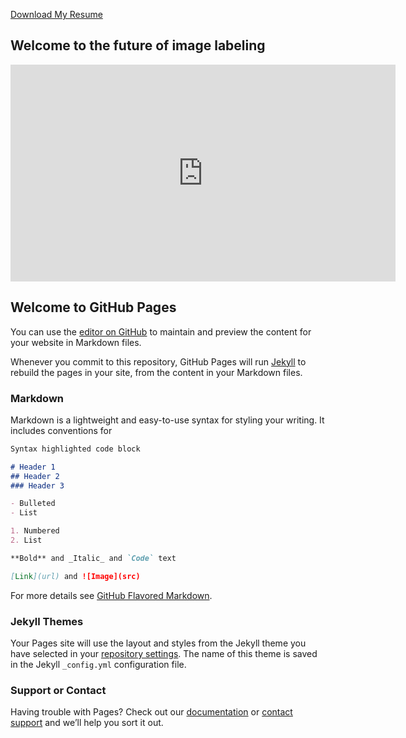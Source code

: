 <a href="iconfinder_Synchronize_131872.png" download="download">Download My Resume</a> 

##    Welcome to the future of image labeling

<iframe width="616" height="347" src="https://www.youtube.com/embed/m0N1C22AFdc" frameborder="0" allow="accelerometer; autoplay; encrypted-media; gyroscope; picture-in-picture" allowfullscreen></iframe>

## Welcome to GitHub Pages

You can use the [editor on GitHub](https://github.com/davidJasperForman/MLPaintWeb/edit/master/README.md) to maintain and preview the content for your website in Markdown files.

Whenever you commit to this repository, GitHub Pages will run [Jekyll](https://jekyllrb.com/) to rebuild the pages in your site, from the content in your Markdown files.

### Markdown

Markdown is a lightweight and easy-to-use syntax for styling your writing. It includes conventions for

```markdown
Syntax highlighted code block

# Header 1
## Header 2
### Header 3

- Bulleted
- List

1. Numbered
2. List

**Bold** and _Italic_ and `Code` text

[Link](url) and ![Image](src)
```

For more details see [GitHub Flavored Markdown](https://guides.github.com/features/mastering-markdown/).

### Jekyll Themes

Your Pages site will use the layout and styles from the Jekyll theme you have selected in your [repository settings](https://github.com/davidJasperForman/MLPaintWeb/settings). The name of this theme is saved in the Jekyll `_config.yml` configuration file.

### Support or Contact

Having trouble with Pages? Check out our [documentation](https://help.github.com/categories/github-pages-basics/) or [contact support](https://github.com/contact) and we’ll help you sort it out.
